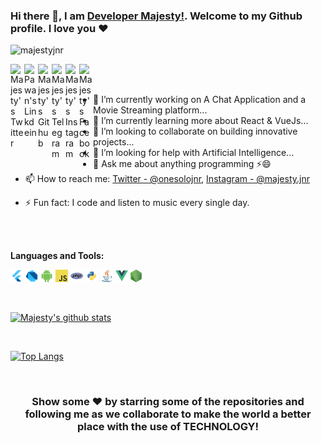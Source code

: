 ### Hi there 👋, I am [Developer Majesty!](https://developer-majesty.herokuapp.com). Welcome to my Github profile. I love you  ❤️ 

<!--
**majestyjnr/majestyjnr** is a ✨ _special_ ✨ repository because its `README.md` (this file) appears on your GitHub profile.

Here are some ideas to get you started:

-->

<p align="left"> <img src="https://komarev.com/ghpvc/?username=majestyjnr&label=Views&color=blue&style=plastic" alt="majestyjnr" /> </p>

<a href="https://twitter.com/onesolojnr">
  <img align="left" alt="Majesty's Twitter" width="22px" src="https://cdn.jsdelivr.net/npm/simple-icons@v3/icons/twitter.svg" />
</a>
<a href="https://linkedin.com/in/imthepk">
  <img align="left" alt="Pawan's Linkdein" width="22px" src="https://cdn.jsdelivr.net/npm/simple-icons@v3/icons/linkedin.svg" />
</a>
<a href="https://github.com/majestyjnr">
  <img align="left" alt="Majesty's Github" width="22px" src="https://cdn.jsdelivr.net/npm/simple-icons@v3/icons/github.svg" />
</a>
<a href="https://t.me/MajestyA100">
  <img align="left" alt="Majesty's Telegram" width="22px" src="https://cdn.jsdelivr.net/npm/simple-icons@v3/icons/telegram.svg" />
</a>
<a href="https://instagram.com/majesty.jnr/">
  <img align="left" alt="Majesty's Instagram" width="22px" src="https://cdn.jsdelivr.net/npm/simple-icons@v3/icons/instagram.svg" />
</a>
<a href="https://www.facebook.com/DeveloperMajesty/">
  <img align="left" alt="Majesty's Facebook" width="22px" src="https://cdn.jsdelivr.net/npm/simple-icons@v3/icons/facebook.svg" />
</a>

<br/>
<br/>

- 🔭 I’m currently working on A Chat Application and a Movie Streaming platform...
- 🌱 I’m currently learning more about React & VueJs...
- 👯 I’m looking to collaborate on building innovative projects...
- 🤔 I’m looking for help with Artificial Intelligence...
- 💬 Ask me about anything programming ⚡😄
- 📫 How to reach me: [Twitter - @onesolojnr](https://twitter.com/onesolojnr), [Instagram - @majesty.jnr](https://instagram.com/majesty.jnr)
<!--- 😄 Pronouns: ... --->
- ⚡ Fun fact: I code and listen to music every single day.

<br/>
<br/>

**Languages and Tools:**  

<code><img height="20" src="https://raw.githubusercontent.com/github/explore/80688e429a7d4ef2fca1e82350fe8e3517d3494d/topics/flutter/flutter.png"></code>
<code><img height="20" src="https://raw.githubusercontent.com/github/explore/80688e429a7d4ef2fca1e82350fe8e3517d3494d/topics/dart/dart.png"></code>
<code><img height="20" src="https://raw.githubusercontent.com/github/explore/80688e429a7d4ef2fca1e82350fe8e3517d3494d/topics/android/android.png"></code>
<code><img height="20" src="https://raw.githubusercontent.com/github/explore/80688e429a7d4ef2fca1e82350fe8e3517d3494d/topics/javascript/javascript.png"></code>
<code><img height="20" src="https://raw.githubusercontent.com/github/explore/80688e429a7d4ef2fca1e82350fe8e3517d3494d/topics/php/php.png"></code>
<code><img height="20" src="https://raw.githubusercontent.com/github/explore/80688e429a7d4ef2fca1e82350fe8e3517d3494d/topics/python/python.png"></code>
<code><img height="20" src="https://raw.githubusercontent.com/github/explore/80688e429a7d4ef2fca1e82350fe8e3517d3494d/topics/java/java.png"></code>
<code><img height="20" src="https://raw.githubusercontent.com/github/explore/80688e429a7d4ef2fca1e82350fe8e3517d3494d/topics/vue/vue.png"></code>
<code><img height="20" src="https://raw.githubusercontent.com/github/explore/80688e429a7d4ef2fca1e82350fe8e3517d3494d/topics/nodejs/nodejs.png"></code>   

<br/>

[![Majesty's github stats](https://github-readme-stats.vercel.app/api?username=majestyjnr)](https://github.com/anuraghazra/github-readme-stats)

<br/>

[![Top Langs](https://github-readme-stats.vercel.app/api/top-langs/?username=majestyjnr)](https://github.com/anuraghazra/github-readme-stats)


<br/>

<div align="center">

### Show some  ❤️  by starring some of the repositories and following me as we collaborate to make the world a better place with the use of TECHNOLOGY!

</div>
